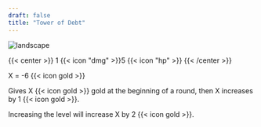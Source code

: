 ```yaml
---
draft: false
title: "Tower of Debt"
---
```


![landscape](/images/towers/towerS_69.png)

{{< center >}}
1 {{< icon "dmg" >}}5 {{< icon "hp" >}}
{{< /center >}}

X = -6 {{< icon gold >}}

Gives X {{< icon gold >}} gold at the beginning of a round, then X increases by 1 {{< icon gold >}}.

Increasing the level will increase X by 2 {{< icon gold >}}.